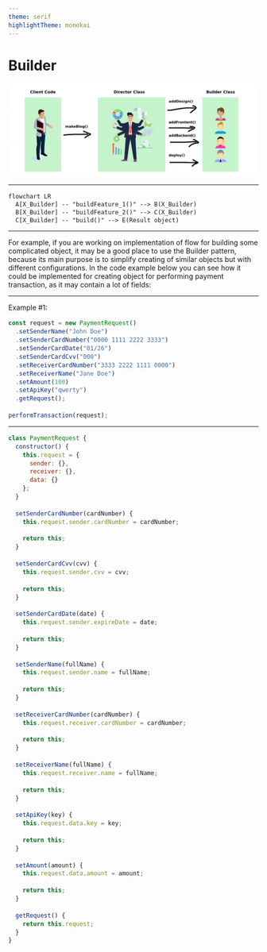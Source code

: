```yaml
---
theme: serif
highlightTheme: monokai
---
```


# Builder

![[builder.png]](./assets/builder.png)

---

```mermaid
flowchart LR
  A[X_Builder] -- "buildFeature_1()" --> B(X_Builder)
  B[X_Builder] -- "buildFeature_2()" --> C(X_Builder)
  C[X_Builder] -- "build()" --> E(Result object)
```

---

For example, if you are working on implementation of flow for building some complicated object, 
it may be a good place to use the Builder pattern, because its main purpose is to simplify 
creating of similar objects but with different configurations. In the code example below you 
can see how it could be implemented for creating object for performing payment transaction, 
as it may contain a lot of fields:

---

Example #1:

```js
const request = new PaymentRequest()
  .setSenderName("John Doe")
  .setSenderCardNumber("0000 1111 2222 3333")
  .setSenderCardDate("01/26")
  .setSenderCardCvv("000")
  .setReceiverCardNumber("3333 2222 1111 0000")
  .setReceiverName("Jane Doe")
  .setAmount(100)
  .setApiKey("qwerty")
  .getRequest();

performTransaction(request);
```
---

```js
class PaymentRequest {
  constructor() {
    this.request = {
      sender: {},
      receiver: {},
      data: {}
    };
  }

  setSenderCardNumber(cardNumber) {
    this.request.sender.cardNumber = cardNumber;

    return this;
  }

  setSenderCardCvv(cvv) {
    this.request.sender.cvv = cvv;

    return this;
  }

  setSenderCardDate(date) {
    this.request.sender.expireDate = date;

    return this;
  }

  setSenderName(fullName) {
    this.request.sender.name = fullName;

    return this;
  }

  setReceiverCardNumber(cardNumber) {
    this.request.receiver.cardNumber = cardNumber;

    return this;
  }

  setReceiverName(fullName) {
    this.request.receiver.name = fullName;

    return this;
  }

  setApiKey(key) {
    this.request.data.key = key;

    return this;
  }

  setAmount(amount) {
    this.request.data.amount = amount;

    return this;
  }

  getRequest() {
    return this.request;
  }
}
```
